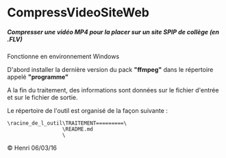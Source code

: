 # CompressVideoSiteWeb

##### Compresser une vidéo MP4 pour la placer sur un site SPIP de collège (en .FLV)

Fonctionne en environnement Windows

D'abord installer la dernière version du pack **"ffmpeg"** dans le répertoire appelé **"programme"**

A la fin du traitement, des informations sont données sur le fichier d'entrée et sur le fichier de sortie.

Le répertoire de l'outil est organisé de la façon suivante :

    \racine_de_l_outil\TRAITEMENT=========\
                      \README.md
                      \

 © Henri 06/03/16
